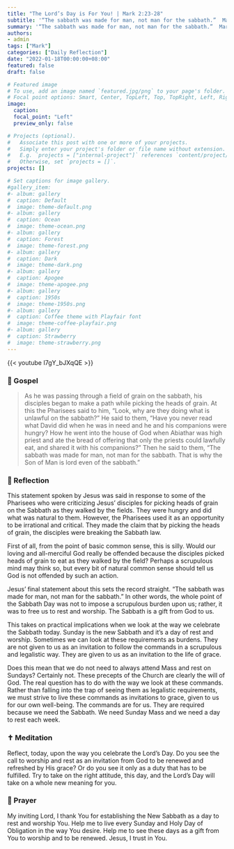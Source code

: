 ```yaml
---
title: "The Lord’s Day is For You! | Mark 2:23-28"
subtitle: '“The sabbath was made for man, not man for the sabbath.”  Mark 2:27'
summary: '“The sabbath was made for man, not man for the sabbath.”  Mark 2:27'
authors:
- admin
tags: ["Mark"]
categories: ["Daily Reflection"]
date: "2022-01-18T00:00:00+08:00"
featured: false
draft: false

# Featured image
# To use, add an image named `featured.jpg/png` to your page's folder.
# Focal point options: Smart, Center, TopLeft, Top, TopRight, Left, Right, BottomLeft, Bottom, BottomRight
image:
  caption:
  focal_point: "Left"
  preview_only: false

# Projects (optional).
#   Associate this post with one or more of your projects.
#   Simply enter your project's folder or file name without extension.
#   E.g. `projects = ["internal-project"]` references `content/project/deep-learning/index.md`.
#   Otherwise, set `projects = []`.
projects: []

# Set captions for image gallery.
#gallery_item:
#- album: gallery
#  caption: Default
#  image: theme-default.png
#- album: gallery
#  caption: Ocean
#  image: theme-ocean.png
#- album: gallery
#  caption: Forest
#  image: theme-forest.png
#- album: gallery
#  caption: Dark
#  image: theme-dark.png
#- album: gallery
#  caption: Apogee
#  image: theme-apogee.png
#- album: gallery
#  caption: 1950s
#  image: theme-1950s.png
#- album: gallery
#  caption: Coffee theme with Playfair font
#  image: theme-coffee-playfair.png
#- album: gallery
#  caption: Strawberry
#  image: theme-strawberry.png
---
```


{{< youtube I7gY_bJXqQE >}}

### :love_letter: Gospel
> As he was passing through a field of grain on the sabbath, his disciples began to make a path while picking the heads of grain. At this the Pharisees said to him, “Look, why are they doing what is unlawful on the sabbath?” He said to them, “Have you never read what David did when he was in need and he and his companions were hungry? How he went into the house of God when Abiathar was high priest and ate the bread of offering that only the priests could lawfully eat, and shared it with his companions?” Then he said to them, “The sabbath was made for man, not man for the sabbath. That is why the Son of Man is lord even of the sabbath.”

### :speech_balloon: Reflection
This statement spoken by Jesus was said in response to some of the Pharisees who were criticizing Jesus’ disciples for picking heads of grain on the Sabbath as they walked by the fields.  They were hungry and did what was natural to them.  However, the Pharisees used it as an opportunity to be irrational and critical.  They made the claim that by picking the heads of grain, the disciples were breaking the Sabbath law.

First of all, from the point of basic common sense, this is silly.  Would our loving and all-merciful God really be offended because the disciples picked heads of grain to eat as they walked by the field?  Perhaps a scrupulous mind may think so, but every bit of natural common sense should tell us God is not offended by such an action.

Jesus’ final statement about this sets the record straight.  “The sabbath was made for man, not man for the sabbath.”  In other words, the whole point of the Sabbath Day was not to impose a scrupulous burden upon us; rather, it was to free us to rest and worship.  The Sabbath is a gift from God to us.

This takes on practical implications when we look at the way we celebrate the Sabbath today.  Sunday is the new Sabbath and it’s a day of rest and worship.  Sometimes we can look at these requirements as burdens.  They are not given to us as an invitation to follow the commands in a scrupulous and legalistic way.  They are given to us as an invitation to the life of grace.

Does this mean that we do not need to always attend Mass and rest on Sundays?  Certainly not.  These precepts of the Church are clearly the will of God.  The real question has to do with the way we look at these commands.  Rather than falling into the trap of seeing them as legalistic requirements, we must strive to live these commands as invitations to grace, given to us for our own well-being.  The commands are for us.  They are required because we need the Sabbath.  We need Sunday Mass and we need a day to rest each week.  

### :latin_cross: Meditation
Reflect, today, upon the way you celebrate the Lord’s Day.  Do you see the call to worship and rest as an invitation from God to be renewed and refreshed by His grace?  Or do you see it only as a duty that has to be fulfilled.  Try to take on the right attitude, this day, and the Lord’s Day will take on a whole new meaning for you.

### :pray: Prayer
My inviting Lord, I thank You for establishing the New Sabbath as a day to rest and worship You.  Help me to live every Sunday and Holy Day of Obligation in the way You desire.  Help me to see these days as a gift from You to worship and to be renewed.  Jesus, I trust in You.
